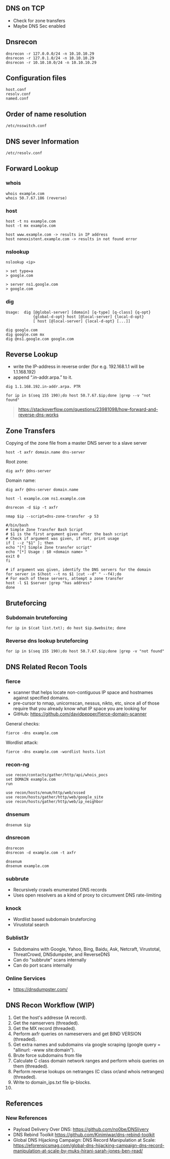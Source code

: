 ## DNS on TCP
- Check for zone transfers
- Maybe DNS Sec enabled

## Dnsrecon
```
dnsrecon -r 127.0.0.0/24 -n 10.10.10.29
dnsrecon -r 127.0.1.0/24 -n 10.10.10.29
dnsrecon -r 10.10.10.0/24 -n 10.10.10.29
```

## Configuration files
```
host.conf
resolv.conf
named.conf
```

## Order of name resolution
```
/etc/nsswitch.conf
```

## DNS sever Information
```
/etc/resolv.conf
```

## Forward Lookup

### whois
```
whois example.com
whois 50.7.67.186 (reverse)
```

### host
```
host -t ns example.com
host -t mx example.com

host www.example.com -> results in IP address
host nonexistent.example.com -> results in not found error
```

### nslookup
```
nslookup <ip>
```
```
> set type=a
> google.com

> server ns1.google.com
> google.com
```

### dig
```
Usage:  dig [@global-server] [domain] [q-type] [q-class] {q-opt}
            {global-d-opt} host [@local-server] {local-d-opt}
            [ host [@local-server] {local-d-opt} [...]]

dig google.com
dig google.com mx
dig @ns1.google.com google.com
```

## Reverse Lookup
- write the IP-address in reverse order (for e.g. 192.168.1.1 will be 1.1.168.192)
- append “.in-addr.arpa.” to it.

```
dig 1.1.168.192.in-addr.arpa. PTR
```

```
for ip in $(seq 155 190);do host 50.7.67.$ip;done |grep -­‐v "not found"
```
> https://stackoverflow.com/questions/23981098/how-forward-and-reverse-dns-works

## Zone Transfers
Copying of the zone file from a master DNS server to a slave server

```
host -t axfr domain.name dns-server
```

Root zone:
```
dig axfr @dns-server
```

Domain name:
```
dig axfr @dns-server domain.name
```
```
host -l example.com ns1.example.com
```
```
dnsrecon -d $ip -t axfr
```
```
nmap $ip --script=dns-zone-transfer -p 53
```

```
#/bin/bash
# Simple Zone Transfer Bash Script
# $1 is the first argument given after the bash script
# Check if argument was given, if not, print usage
if [ -­‐z "$1" ]; then
echo "[*] Simple Zone transfer script"
echo "[*] Usage : $0 <domain name> "
exit 0
fi

# if argument was given, identify the DNS servers for the domain
for server in $(host -­‐t ns $1 |cut -­‐d" " -­‐f4);do
# For each of these servers, attempt a zone transfer
host -­l $1 $server |grep "has address"
done
```

## Bruteforcing

### Subdomain bruteforcing
```
for ip in $(cat list.txt); do host $ip.$website; done
```

### Reverse dns lookup bruteforcing
```
for ip in $(seq 155 190);do host 50.7.67.$ip;done |grep -v "not found"
```

## DNS Related Recon Tools

### fierce
- scanner that helps locate non-contiguous IP space and hostnames against specified domains.
- pre-cursor to nmap, unicornscan, nessus, nikto, etc, since all of those require that you already know what IP space you are looking for
- GitHub: https://github.com/davidpepper/fierce-domain-scanner

General checks:
```
fierce -dns example.com
```

Wordlist attack:
```
fierce -dns example.com -wordlist hosts.list
```

### recon-ng
```
use recon/contacts/gather/http/api/whois_pocs
set DOMAIN example.com
run

use recon/hosts/enum/http/web/xssed
use recon/hosts/gather/http/web/google_site
use recon/hosts/gather/http/web/ip_neighbor
```

### dnsenum
```
dnsenum $ip
```

### dnsrecon
```
dnsrecon
dnsrecon ‐d example.com ‐t axfr

dnsenum
dnsenum example.com
```

### subbrute
- Recursively crawls enumerated DNS records
- Uses open resolvers as a kind of proxy to circumvent DNS rate-limiting

### knock
- Wordlist based subdomain bruteforcing
- Virustotal search

### Sublist3r
- Subdomains with Google, Yahoo, Bing, Baidu, Ask, Netcraft, Virustotal, ThreatCrowd, DNSdumpster, and ReverseDNS
- Can do "subbrute" scans internally
- Can do port scans internally

### Online Services
- https://dnsdumpster.com/

## DNS Recon Workflow (WIP)

1) Get the host's addresse (A record).
2) Get the namservers (threaded).
3) Get the MX record (threaded).
4) Perform axfr queries on nameservers and get BIND VERSION (threaded).
5) Get extra names and subdomains via google scraping (google query = "allinurl: -www site:domain").
6) Brute force subdomains from file
7) Calculate C class domain network ranges and perform whois queries on them (threaded).
8) Perform reverse lookups on netranges (C class or/and whois netranges) (threaded).
9) Write to domain_ips.txt file ip-blocks.
10)

## References

### New References
- Payload Delivery Over DNS: https://github.com/no0be/DNSlivery
- DNS Rebind Toolkit https://github.com/Kinimiwar/dns-rebind-toolkit
- Global DNS Hijacking Campaign: DNS Record Manipulation at Scale: https://eforensicsmag.com/global-dns-hijacking-campaign-dns-record-manipulation-at-scale-by-muks-hirani-sarah-jones-ben-read/
